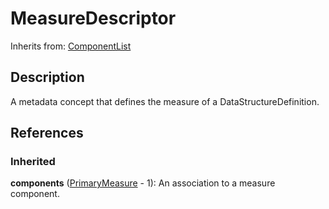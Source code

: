 
# MeasureDescriptor

Inherits from: [ComponentList](../Base/ComponentList.md)



## Description

A metadata concept that defines the measure of a DataStructureDefinition.




## References

### Inherited

**components** ([PrimaryMeasure](PrimaryMeasure.md) - 1): An association to a measure component.




